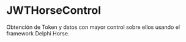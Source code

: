 # JWTHorseControl
Obtención de Token y datos con mayor control sobre ellos usando el framework Delphi Horse. 
